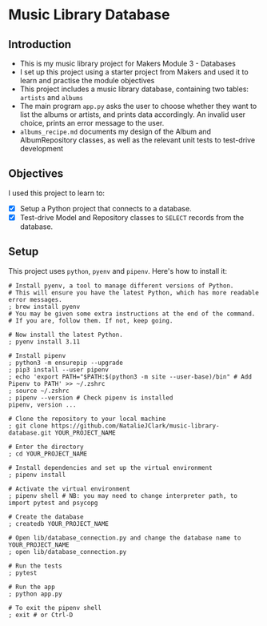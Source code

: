 # Music Library Database

## Introduction
- This is my music library project for Makers Module 3 - Databases
- I set up this project using a starter project from Makers and used it to learn and practise the module objectives
- This project includes a music library database, containing two tables: `artists` and `albums`
- The main program `app.py` asks the user to choose whether they want to list the albums or artists, and prints data accordingly. An invalid user choice, prints an error message to the user.
- `albums_recipe.md` documents my design of the Album and AlbumRepository classes, as well as the relevant unit tests to test-drive development

## Objectives
I used this project to learn to:
- [x] Setup a Python project that connects to a database.
- [x] Test-drive Model and Repository classes to `SELECT` records from the database. 

## Setup
This project uses `python`, `pyenv` and `pipenv`. Here's how to install it:

```shell
# Install pyenv, a tool to manage different versions of Python.
# This will ensure you have the latest Python, which has more readable error messages.
; brew install pyenv
# You may be given some extra instructions at the end of the command.
# If you are, follow them. If not, keep going.

# Now install the latest Python.
; pyenv install 3.11

# Install pipenv
; python3 -m ensurepip --upgrade
; pip3 install --user pipenv
; echo 'export PATH="$PATH:$(python3 -m site --user-base)/bin" # Add Pipenv to PATH' >> ~/.zshrc
; source ~/.zshrc
; pipenv --version # Check pipenv is installed
pipenv, version ...

# Clone the repository to your local machine
; git clone https://github.com/NatalieJClark/music-library-database.git YOUR_PROJECT_NAME

# Enter the directory
; cd YOUR_PROJECT_NAME

# Install dependencies and set up the virtual environment
; pipenv install

# Activate the virtual environment
; pipenv shell # NB: you may need to change interpreter path, to import pytest and psycopg

# Create the database
; createdb YOUR_PROJECT_NAME

# Open lib/database_connection.py and change the database name to YOUR_PROJECT_NAME
; open lib/database_connection.py

# Run the tests
; pytest

# Run the app
; python app.py

# To exit the pipenv shell
; exit # or Ctrl-D
